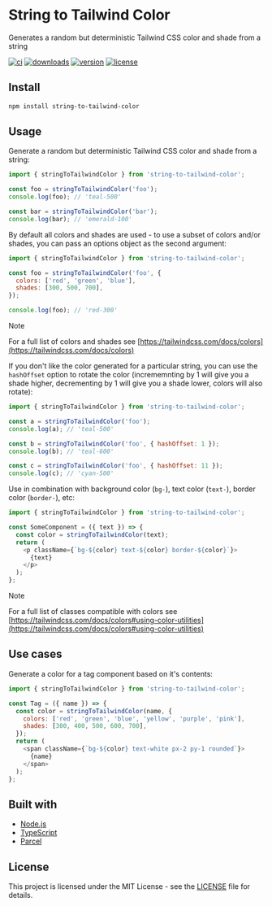 # String to Tailwind Color

Generates a random but deterministic Tailwind CSS color and shade from a string

[![ci](https://github.com/jamieweavis/string-to-tailwind-color/workflows/ci/badge.svg)](https://github.com/jamieweavis/string-to-tailwind-color/actions)
[![downloads](https://img.shields.io/npm/dt/string-to-tailwind-color.svg)](https://npmjs.com/package/string-to-tailwind-color)
[![version](https://img.shields.io/npm/v/string-to-tailwind-color.svg)](https://github.com/jamieweavis/string-to-tailwind-color/releases)
[![license](https://img.shields.io/badge/license-MIT-blue.svg)](https://github.com/jamieweavis/string-to-tailwind-color/blob/main/LICENSE)

## Install

```sh
npm install string-to-tailwind-color
```

## Usage

Generate a random but deterministic Tailwind CSS color and shade from a string:

```javascript
import { stringToTailwindColor } from 'string-to-tailwind-color';

const foo = stringToTailwindColor('foo');
console.log(foo); // 'teal-500'

const bar = stringToTailwindColor('bar');
console.log(bar); // 'emerald-100'
```

By default all colors and shades are used - to use a subset of colors and/or shades, you can pass an options object as the second argument:

```javascript
import { stringToTailwindColor } from 'string-to-tailwind-color';

const foo = stringToTailwindColor('foo', {
  colors: ['red', 'green', 'blue'],
  shades: [300, 500, 700],
});

console.log(foo); // 'red-300'
```

> [!NOTE]
> For a full list of colors and shades see [https://tailwindcss.com/docs/colors](https://tailwindcss.com/docs/colors)


If you don't like the color generated for a particular string, you can use the `hashOffset` option to rotate the color (incrememnting by 1 will give you a shade higher, decrementing by 1 will give you a shade lower, colors will also rotate):

```javascript
import { stringToTailwindColor } from 'string-to-tailwind-color';

const a = stringToTailwindColor('foo');
console.log(a); // 'teal-500'

const b = stringToTailwindColor('foo', { hashOffset: 1 });
console.log(b); // 'teal-600'

const c = stringToTailwindColor('foo', { hashOffset: 11 });
console.log(c); // 'cyan-500'
```

Use in combination with background color (`bg-`), text color (`text-`), border color (`border-`), etc:

```javascript
import { stringToTailwindColor } from 'string-to-tailwind-color';

const SomeComponent = ({ text }) => {
  const color = stringToTailwindColor(text);
  return (
    <p className={`bg-${color} text-${color} border-${color}`}>
      {text}
    </p>
  );
};
```

> [!NOTE]
> For a full list of classes compatible with colors see [https://tailwindcss.com/docs/colors#using-color-utilities](https://tailwindcss.com/docs/colors#using-color-utilities)

## Use cases

Generate a color for a tag component based on it's contents:

```javascript
import { stringToTailwindColor } from 'string-to-tailwind-color';

const Tag = ({ name }) => {
  const color = stringToTailwindColor(name, {
    colors: ['red', 'green', 'blue', 'yellow', 'purple', 'pink'],
    shades: [300, 400, 500, 600, 700],
  });
  return (
    <span className={`bg-${color} text-white px-2 py-1 rounded`}>
      {name}
    </span>
  );
};
```

## Built with

- [Node.js](https://github.com/nodejs/node)
- [TypeScript](https://github.com/microsoft/TypeScript)
- [Parcel](https://github.com/parcel-bundler/parcel)

## License

This project is licensed under the MIT License - see the [LICENSE](LICENSE) file for details.
